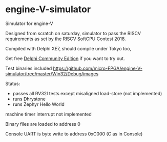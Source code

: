 # engine-V-simulator
Simulator for engine-V

Designed from scratch on saturday, simulator to pass the RISCV requirements as set by the RISCV SoftCPU Contest 2018.

Compiled with Delphi XE7, should compile under Tokyo too, 

Get free [Delphi Community Edition](https://www.embarcadero.com/products/delphi/starter/free-download) if you want to try out.

Test binaries included https://github.com/micro-FPGA/engine-V-simulator/tree/master/Win32/Debug/images

Status: 
* passes all RV32I tests except misaligned load-store (not implemented)
* runs Dhrystone
* runs Zephyr Hello World

machine timer interrupt not implemented

Binary files are loaded to address 0

Console UART is byte write to address 0xC000 (C as in Console)
